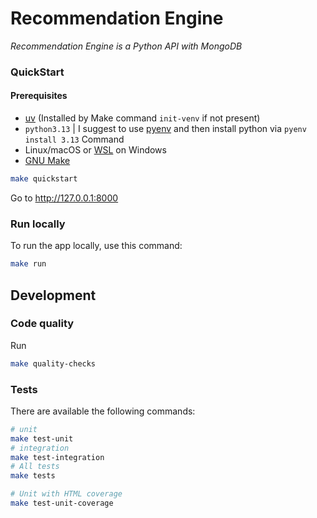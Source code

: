 Recommendation Engine
=====================

_Recommendation Engine is a Python API with MongoDB_

### QuickStart

#### Prerequisites

- [uv](https://docs.astral.sh/uv/guides/install-python/) (Installed by Make command `init-venv` if not present)
- `python3.13` | I suggest to use [pyenv](https://github.com/pyenv/pyenv) and then install python via
  `pyenv install 3.13` Command
- Linux/macOS or [WSL](https://learn.microsoft.com/en-us/windows/wsl/install) on Windows
- [GNU Make](https://www.gnu.org/software/make/)

```bash
make quickstart
```

Go to http://127.0.0.1:8000

### Run locally

To run the app locally, use this command:

```bash
make run
```

Development
-----------

### Code quality

Run

```bash
make quality-checks 
```

### Tests

There are available the following commands:

```bash
# unit
make test-unit
# integration
make test-integration
# All tests
make tests

# Unit with HTML coverage
make test-unit-coverage
```
